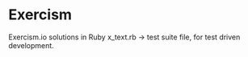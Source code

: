 # Exercism
Exercism.io solutions in Ruby
x_text.rb -> test suite file, for test driven development.
